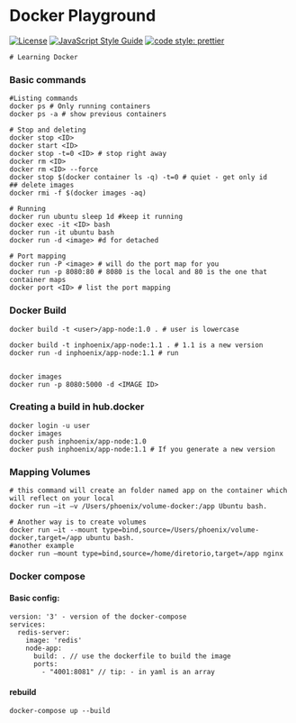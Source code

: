# Docker Playground

[![License](https://img.shields.io/badge/license-MIT-blue.svg?style=flat-square)](https://github.com/inPhoenix/)
[![JavaScript Style Guide](https://img.shields.io/badge/code_style-standard-brightgreen.svg)](https://standardjs.com)
[![code style: prettier](https://img.shields.io/badge/code_style-prettier-ff69b4.svg?style=flat-square)](https://github.com/prettier/prettier)

    # Learning Docker


### Basic commands
```shell
#Listing commands
docker ps # Only running containers
docker ps -a # show previous containers

# Stop and deleting
docker stop <ID>
docker start <ID>
docker stop -t=0 <ID> # stop right away
docker rm <ID>
docker rm <ID> --force
docker stop $(docker container ls -q) -t=0 # quiet - get only id
## delete images
docker rmi -f $(docker images -aq)

# Running 
docker run ubuntu sleep 1d #keep it running
docker exec -it <ID> bash
docker run -it ubuntu bash
docker run -d <image> #d for detached

# Port mapping
docker run -P <image> # will do the port map for you
docker run -p 8080:80 # 8080 is the local and 80 is the one that container maps
docker port <ID> # list the port mapping
```

### Docker Build

```shell
docker build -t <user>/app-node:1.0 . # user is lowercase

docker build -t inphoenix/app-node:1.1 . # 1.1 is a new version
docker run -d inphoenix/app-node:1.1 # run     


docker images
docker run -p 8080:5000 -d <IMAGE ID>

```

### Creating a build in hub.docker

```shell
docker login -u user
docker images
docker push inphoenix/app-node:1.0
docker push inphoenix/app-node:1.1 # If you generate a new version
```

### Mapping Volumes 
```shell
# this command will create an folder named app on the container which will reflect on your local
docker run –it –v /Users/phoenix/volume-docker:/app Ubuntu bash.

# Another way is to create volumes
docker run –it --mount type=bind,source=/Users/phoenix/volume-docker,target=/app ubuntu bash.
#another example
docker run –mount type=bind,source=/home/diretorio,target=/app nginx
```


### Docker compose

#### Basic config:

```shell
version: '3' - version of the docker-compose
services:
  redis-server:
    image: 'redis'
	node-app:
	  build: . // use the dockerfile to build the image
	  ports:
	    - "4001:8081" // tip: - in yaml is an array

```

#### rebuild
```
docker-compose up --build
```
